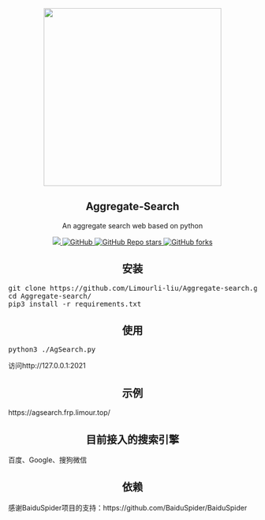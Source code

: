 <div align="center">
<img src="https://agsearch.frp.limour.top/static/img/favicon.svg" width="360px" align="center" />
</div>
<h2 align="center">Aggregate-Search</h2>
<p align="center">An aggregate search web based on python</p>
<p align="center">
    <a href="https://www.python.org/" rel="nofollow">
        <img src="https://img.shields.io/badge/Made%20with-Python-1f425f.svg" style="max-width:100%;">
    </a>
    <a href="https://github.com/Limourli-liu/Aggregate-search/blob/master/LICENSE">
        <img alt="GitHub" src="https://img.shields.io/github/license/Limourli-liu/Aggregate-search" style="max-width:100%;">
    </a>
    <a href="https://github.com/Limourli-liu/Aggregate-search/stargazers">
        <img alt="GitHub Repo stars" src="https://img.shields.io/github/stars/Limourli-liu/Aggregate-search" style="max-width:100%;">
    </a>
    <a href="https://github.com/Limourli-liu/Aggregate-search/network/members">
        <img alt="GitHub forks" src="https://img.shields.io/github/forks/Limourli-liu/Aggregate-search" style="max-width:100%;">
    </a>
</p>
<h2 align="center">安装</h2>
<pre class="bash hljs">
git clone https://github.com/Limourli-liu/Aggregate-search.git --recursive --shallow-submodules --depth 1
cd Aggregate-search/
pip3 install -r requirements.txt
</pre>
<h2 align="center">使用</h2>
<pre class="bash hljs">
python3 ./AgSearch.py
</pre>

访问http://127.0.0.1:2021

<h2 align="center">示例</h2>
https://agsearch.frp.limour.top/

<h2 align="center">目前接入的搜索引擎</h2>
百度、Google、搜狗微信

<h2 align="center">依赖</h2>
感谢BaiduSpider项目的支持：https://github.com/BaiduSpider/BaiduSpider
